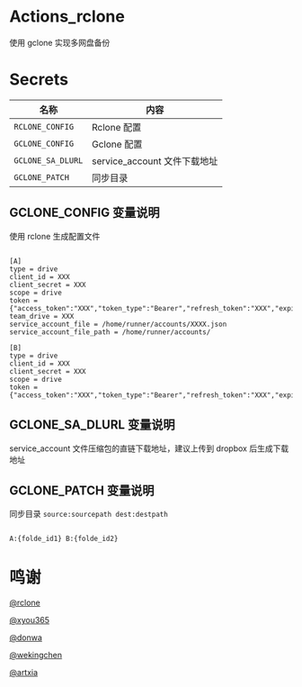 # Actions_rclone

使用 gclone 实现多网盘备份

# Secrets 

| 名称                      |          内容           |
| ------------------------ | ----------------------- |
| `RCLONE_CONFIG`          |   Rclone 配置                   |
| `GCLONE_CONFIG`          |   Gclone 配置                   |
| `GCLONE_SA_DLURL`        |   service_account 文件下载地址   |
| `GCLONE_PATCH`           |   同步目录                      |

## GCLONE_CONFIG 变量说明

使用 rclone 生成配置文件

```

[A]
type = drive
client_id = XXX
client_secret = XXX
scope = drive
token = {"access_token":"XXX","token_type":"Bearer","refresh_token":"XXX","expiry":"XXX"}
team_drive = XXX
service_account_file = /home/runner/accounts/XXXX.json
service_account_file_path = /home/runner/accounts/

[B]
type = drive
client_id = XXX
client_secret = XXX
scope = drive
token = {"access_token":"XXX","token_type":"Bearer","refresh_token":"XXX","expiry":"XXX"}

```

## GCLONE_SA_DLURL 变量说明

service_account 文件压缩包的直链下载地址，建议上传到 dropbox 后生成下载地址

## GCLONE_PATCH 变量说明

同步目录 `source:sourcepath dest:destpath`

```

A:{folde_id1} B:{folde_id2}

```


# 鸣谢

[@rclone](https://github.com/rclone/rclone)

[@xyou365](https://github.com/xyou365/AutoRclone)

[@donwa](https://github.com/donwa/gclone)

[@wekingchen](https://github.com/wekingchen/Rclone-Actions)

[@artxia](https://github.com/artxia/Action-Rclone)
